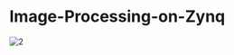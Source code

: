 # Image-Processing-on-Zynq

![2](https://github.com/1muratalkan/Image-Processing-on-Zynq/assets/108190826/265c3d16-8403-4ac9-917b-72bd84fdf568)
